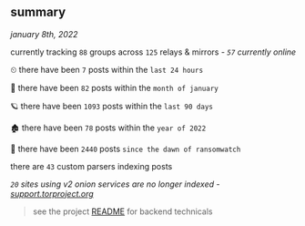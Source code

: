 
## summary
_january 8th, 2022_

currently tracking `88` groups across `125` relays & mirrors - _`57` currently online_

⏲ there have been `7` posts within the `last 24 hours`

🦈 there have been `82` posts within the `month of january`

🪐 there have been `1093` posts within the `last 90 days`

🏚 there have been `78` posts within the `year of 2022`

🦕 there have been `2440` posts `since the dawn of ransomwatch`

there are `43` custom parsers indexing posts

_`20` sites using v2 onion services are no longer indexed - [support.torproject.org](https://support.torproject.org/onionservices/v2-deprecation/)_

> see the project [README](https://github.com/thetanz/ransomwatch#ransomwatch--) for backend technicals
